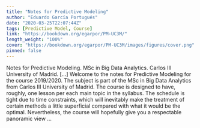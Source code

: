 ```yaml
---
title: "Notes for Predictive Modeling"
author: "Eduardo García Portugués"
date: "2020-03-25T22:07:44Z"
tags: [Predictive Model, Course]
link: "https://bookdown.org/egarpor/PM-UC3M/"
length_weight: "100%"
cover: "https://bookdown.org/egarpor/PM-UC3M/images/figures/cover.png"
pinned: false
---
```


Notes for Predictive Modeling. MSc in Big Data Analytics.
Carlos III University of Madrid. [...] Welcome to the notes for Predictive Modeling for the course 2019/2020. The subject is part of the MSc in Big Data Analytics from Carlos III University of Madrid. The course is designed to have, roughly, one lesson per each main topic in the syllabus. The schedule is tight due to time constraints, which will inevitably make the treatment of certain methods a little superficial compared with what it would be the optimal. Nevertheless, the course will hopefully give you a respectable panoramic view ...
